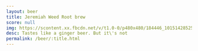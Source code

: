 ```yaml
---
layout: beer
title: Jeremiah Weed Root brew
score: null
img: https://scontent.xx.fbcdn.net/v/t1.0-0/p480x480/184446_10151428525538745_507755493_n.jpg?oh=9f77f3b0a6edd1e26506347f461a68a6&oe=58CAEF06
desc: Tastes like a ginger beer. But it\'s not
permalink: /beer/:title.html
---
```

